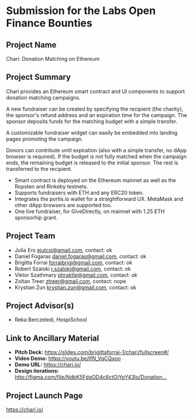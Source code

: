 # Submission for the Labs Open Finance Bounties

## Project Name

Chari: Donation Matching on Ethereum

## Project Summary

Chari provides an Ethereum smart contract and UI components to support donation matching campaigns.

A new fundraiser can be created by specifying the recipient (the charity), the sponsor's refund address and an expiration time for the campaign. The sponsor deposits funds for the matching budget with a simple transfer.

A customizable fundraiser widget can easily be embedded into landing pages promoting the campaign.

Donors can contribute until expiration (also with a simple transfer, no dApp browser is required). If the budget is not fully matched when the campaign ends, the remaining budget is released to the initial sponsor. The rest is transferred to the recipient.

* Smart contract is deployed on the Ethereum mainnet as well as the Ropsten and Rinkeby testnets.
* Supports fundraisers with ETH and any ERC20 token.
* Integrates the portis.io wallet for a straightforward UX. MetaMask and other dApp browsers are supported too.
* One live fundraiser, for GiveDirectly, on mainnet with 1.25 ETH sponsorhip grant.

## Project Team

* Julia Ero <ejulcsi@gmail.com>, contact: ok
* Daniel Fogaras <daniel.fogaras@gmail.com>, contact: ok
* Brigitta Forrai <forraibrigi@gmail.com>, contact: ok
* Robert Szaloki <r.szaloki@gmail.com>, contact: ok
* Viktor Szathmary <phraktle@gmail.com>, contact: ok
* Zoltan Treer <ztreer@gmail.com>, contact: nope
* Krystian Zun <krystian.zun@gmail.com>, contact: ok

## Project Advisor(s)

* Reka Berczeledi, HospiSchool


## Link to Ancillary Material

- **Pitch Deck:** https://slides.com/brigittaforrai-1/chari/fullscreen#/
- **Video Demo:** https://youtu.be/IfN_VqCQxoo
- **Demo URL:** https://chari.io/
- **Design iterations:** http://figma.com/file/NdbK5FdgOD4c6ctOiYqY43lo/Donation…

## Project Launch Page

https://chari.io/

